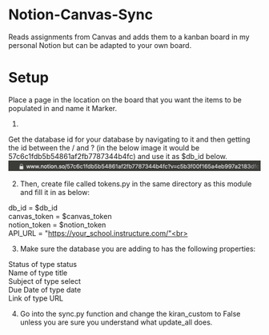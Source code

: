 # Notion-Canvas-Sync
Reads assignments from Canvas and adds them to a kanban board in my personal Notion but can be adapted to your own board.<br>

# Setup

Place a page in the location on the board that you want the items to be populated in and name it Marker.<br>

1.
Get the database id for your database by navigating to it and then getting the id between the / and ? (in the below image it would be 57c6c1fdb5b54861af2fb7787344b4fc) and use it as $db_id below.<br>
![Alt text](image.png)<br>

2. Then, create file called tokens.py in the same directory as this module and fill it in as below:<br>

db_id = $db_id<br>
canvas_token = $canvas_token<br>
notion_token = $notion_token<br>
API_URL = "https://your_school.instructure.com/"<br>

3. Make sure the database you are adding to has the following properties:<br>

Status of type status<br>
Name of type title<br>
Subject of type select<br>
Due Date of type date<br>
Link of type URL<br>

4. Go into the sync.py function and change the kiran_custom to False unless you are sure you understand what update_all does.<br>

